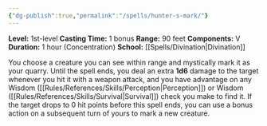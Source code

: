 ```yaml
---
{"dg-publish":true,"permalink":"/spells/hunter-s-mark/"}
---
```


**Level:** 1st-level
**Casting Time:** 1 bonus
**Range:** 90 feet
**Components:** V
**Duration:** 1 hour (Concentration)
**School:** [[Spells/Divination\|Divination]]

You choose a creature you can see within range and mystically mark it as your quarry. Until the spell ends, you deal an extra **1d6** damage to the target whenever you hit it with a weapon attack, and you have advantage on any Wisdom ([[Rules/References/Skills/Perception\|Perception]]) or Wisdom ([[Rules/References/Skills/Survival\|Survival]]) check you make to find it. If the target drops to 0 hit points before this spell ends, you can use a bonus action on a subsequent turn of yours to mark a new creature.